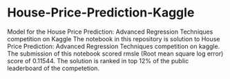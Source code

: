 # House-Price-Prediction-Kaggle
Model for the House Price Prediction: Advanced Regression Techniques competition on Kaggle
The notebook in this repository is solution to House Price Prediction: Advanced Regression Techniques competition on kaggle. The submission of this notebook scored rmsle (Root mean square log error) score of 0.11544. The solution is ranked in top 12% of the public leaderboard of the competetion.
